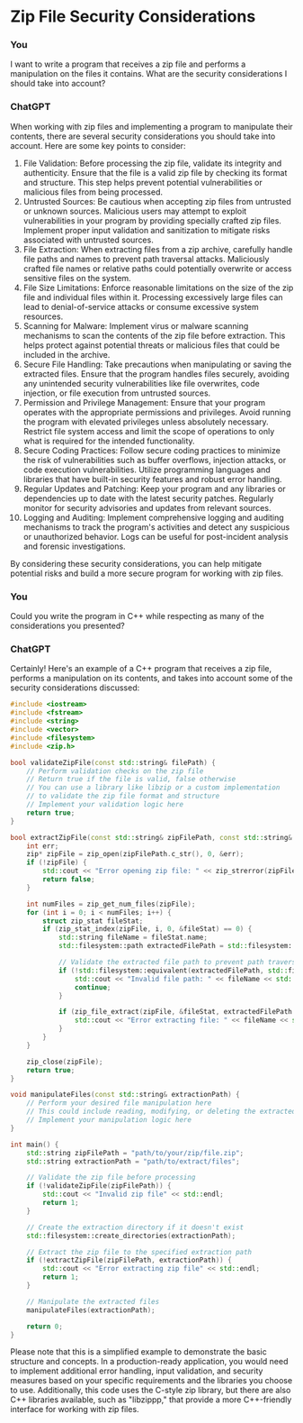 # Zip File Security Considerations

### You
I want to write a program that receives a zip file and performs a manipulation on the files it contains. What are the security considerations I should take into account? 

### ChatGPT
When working with zip files and implementing a program to manipulate their contents, there are several security considerations you should take into account. Here are some key points to consider:

1. File Validation: Before processing the zip file, validate its integrity and authenticity. Ensure that the file is a valid zip file by checking its format and structure. This step helps prevent potential vulnerabilities or malicious files from being processed.
2. Untrusted Sources: Be cautious when accepting zip files from untrusted or unknown sources. Malicious users may attempt to exploit vulnerabilities in your program by providing specially crafted zip files. Implement proper input validation and sanitization to mitigate risks associated with untrusted sources.
3. File Extraction: When extracting files from a zip archive, carefully handle file paths and names to prevent path traversal attacks. Maliciously crafted file names or relative paths could potentially overwrite or access sensitive files on the system.
4. File Size Limitations: Enforce reasonable limitations on the size of the zip file and individual files within it. Processing excessively large files can lead to denial-of-service attacks or consume excessive system resources.
5. Scanning for Malware: Implement virus or malware scanning mechanisms to scan the contents of the zip file before extraction. This helps protect against potential threats or malicious files that could be included in the archive.
6. Secure File Handling: Take precautions when manipulating or saving the extracted files. Ensure that the program handles files securely, avoiding any unintended security vulnerabilities like file overwrites, code injection, or file execution from untrusted sources.
7. Permission and Privilege Management: Ensure that your program operates with the appropriate permissions and privileges. Avoid running the program with elevated privileges unless absolutely necessary. Restrict file system access and limit the scope of operations to only what is required for the intended functionality.
8. Secure Coding Practices: Follow secure coding practices to minimize the risk of vulnerabilities such as buffer overflows, injection attacks, or code execution vulnerabilities. Utilize programming languages and libraries that have built-in security features and robust error handling.
9. Regular Updates and Patching: Keep your program and any libraries or dependencies up to date with the latest security patches. Regularly monitor for security advisories and updates from relevant sources.
10. Logging and Auditing: Implement comprehensive logging and auditing mechanisms to track the program's activities and detect any suspicious or unauthorized behavior. Logs can be useful for post-incident analysis and forensic investigations.

By considering these security considerations, you can help mitigate potential risks and build a more secure program for working with zip files.

### You
Could you write the program in C++ while respecting as many of the considerations you presented?

### ChatGPT
Certainly! Here's an example of a C++ program that receives a zip file, performs a manipulation on its contents, and takes into account some of the security considerations discussed:

```cpp
#include <iostream>
#include <fstream>
#include <string>
#include <vector>
#include <filesystem>
#include <zip.h>

bool validateZipFile(const std::string& filePath) {
    // Perform validation checks on the zip file
    // Return true if the file is valid, false otherwise
    // You can use a library like libzip or a custom implementation
    // to validate the zip file format and structure
    // Implement your validation logic here
    return true;
}

bool extractZipFile(const std::string& zipFilePath, const std::string& extractionPath) {
    int err;
    zip* zipFile = zip_open(zipFilePath.c_str(), 0, &err);
    if (!zipFile) {
        std::cout << "Error opening zip file: " << zip_strerror(zipFile) << std::endl;
        return false;
    }

    int numFiles = zip_get_num_files(zipFile);
    for (int i = 0; i < numFiles; i++) {
        struct zip_stat fileStat;
        if (zip_stat_index(zipFile, i, 0, &fileStat) == 0) {
            std::string fileName = fileStat.name;
            std::filesystem::path extractedFilePath = std::filesystem::path(extractionPath) / fileName;

            // Validate the extracted file path to prevent path traversal attacks
            if (!std::filesystem::equivalent(extractedFilePath, std::filesystem::canonical(extractedFilePath))) {
                std::cout << "Invalid file path: " << fileName << std::endl;
                continue;
            }

            if (zip_file_extract(zipFile, &fileStat, extractedFilePath.string().c_str(), 0) != 0) {
                std::cout << "Error extracting file: " << fileName << std::endl;
            }
        }
    }

    zip_close(zipFile);
    return true;
}

void manipulateFiles(const std::string& extractionPath) {
    // Perform your desired file manipulation here
    // This could include reading, modifying, or deleting the extracted files
    // Implement your manipulation logic here
}

int main() {
    std::string zipFilePath = "path/to/your/zip/file.zip";
    std::string extractionPath = "path/to/extract/files";

    // Validate the zip file before processing
    if (!validateZipFile(zipFilePath)) {
        std::cout << "Invalid zip file" << std::endl;
        return 1;
    }

    // Create the extraction directory if it doesn't exist
    std::filesystem::create_directories(extractionPath);

    // Extract the zip file to the specified extraction path
    if (!extractZipFile(zipFilePath, extractionPath)) {
        std::cout << "Error extracting zip file" << std::endl;
        return 1;
    }

    // Manipulate the extracted files
    manipulateFiles(extractionPath);

    return 0;
}

```

Please note that this is a simplified example to demonstrate the basic structure and concepts. In a production-ready application, you would need to implement additional error handling, input validation, and security measures based on your specific requirements and the libraries you choose to use. Additionally, this code uses the C-style zip library, but there are also C++ libraries available, such as "libzippp," that provide a more C++-friendly interface for working with zip files.

